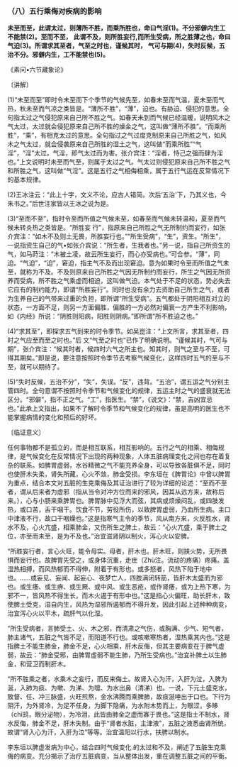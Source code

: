 ### （八）五行乘侮对疾病的影响

**未至而至，此谓太过，则薄所不胜，而乘所胜也，命曰气淫(1)。不分邪僻内生工不能禁(2)。至而不至，**
**此谓不及，则所胜妄行,而所生受病，所之胜薄之也，命曰气迫(3)。所谓求其至者，气至之时也，谨候其时，**
**气可与期(4)，失时反候，五治不分。邪僻内生，工不能禁也(5)。**

​《素问•六节藏象论》

〔讲解〕

(1)“未至而至”即时令未至而下个季节的气候先至，如春未至而气温，夏未至而气热，秋未至而气凉之类皆是。“薄所不胜”，“薄”，迫也。有胁迫、侵犯的意思。全句指太过之气侵犯原来自己所不胜之气。如春天未到而气候已经温暖，说明风木之气太过，太过就会侵犯原来自己所不胜的燥金之气，这叫做“薄所不胜”。“而乘所胜”，“乘”，有相克太过的意思。全句指过之气过度克制原来自己所胜之气，如风木之气太过，就会侵袭原来自己所胜的湿土之气，这叫做“而乘所胜”“气淫”，“淫”太过。气淫，即气太过而为害。张介宾注：“淫者，恃己之强而肆为淫也。”上文说明时未至而气至，则属于太过之气。气太过则侵犯原来自己所不胜之气和所胜之气，这叫做“气淫”。这是五行之气相侮相乘，属于五行气运在反常情况下的基本规律。

(2)王冰注云：“此上十字，文义不论，应古人错简。次后‘五治'下，乃其义也，今朱书之。”后世注家皆以王冰之说为是。

(3)“至而不至”，指时令至而所值之气候未至，如春至而气候未转温和，夏至而气候未转炎热之类皆是。“所胜妄
行”，指原来自己所胜之气无所制约而妄行，如张介宾注：“如木不及则土无畏，所胜妄行也。”“所生受病”，“生”，资生。“所生”，一说指资生自己的气•如张介宾说：“所生者，生我者也。”另一说，指自己所资生的气，如马莳注：“木被土凌，故云所生妄行，而心亦受病也。”可合参。“薄”，同迫。“气迫”，“迫”，窘迫，指主气不及而出现窘迫。意为如果时令至而所值之气未至，就称为不及。不及则原来自己所胜之气因无所制约而妄行，所生之气因无所资养而受病，所不胜之气乘虚而相迫，这叫做气迫。本气处于不足的状态，势必失去它应有的制约能力，即谓“所胜妄行”。同时也没有余力去资助自己所生之气，或者为生养自己的气带来过重的负担，即所谓“所生受病”。五气都处于阴阳相互对立的状态，一方面不足，则另一方面偏胜，偏胜的一方必然对偏衰一方产生不利影响，如《内经》所说：“阴胜则阳病，阳胜则阴病。”即所谓“所不胜迫之也。”

(4)“求其至”，即探求五气到来的时令季节。如吴崑注：“上文所言，求其至者，四时之气应至而至之时也。”后
文“气至之时也”已作了明确说明。“谨候其时，气可与期”，张介宾注：“候其时者，候四时六气之所主也。知其时，则气之至与不至，可得其期矣。”即是说，要注意按照时令季节去考察气候变化，这样四时五气的至与不至，就可以期待了。

(5)“失时反候，五治不分”，“失”，失误。“反”，违背。“五治”，谓五运之气分别主管四时。全句意谓不按照时令季节和气候变化的规律，五运主时之气的盛衰就无法区分。“邪僻”，指不正之气。“工”，指医生。“禁”，《说文》：“禁，吉凶宜忌也。”此承上文指出，如果不了解时令季节和气候变化的规律，虽是高明的医生也不能掌握病情的变化和预后的好坏。

〔临证意义〕

任何事物都不是孤立的，而是相互联系，相互影响的。五行之气的相乘、相侮规律，是气候变化在反常情况下出现的两种现象，人体五脏病理变化之间也存在着复杂的联系。如脾胃虚弱，水谷精微之气不能充养全身，可以导致各脏俱不足，同时也使肝木失柔，肾失所藏，心火不敛，肺金受损。李东垣在《脾胃论》中曾以脾胃为重点，结合本文对五脏的生克乘侮及其证治进行了较为详细的论述：“至而不至者，谓从后来者为虚邪（指从当令对冲方位而来的邪风，因其从远方来，故称后来。），心与小肠来乘脾胃也。脾胃脉中见浮大而弦，其病或烦燥闷乱，或四肢发热，或口苦，舌干咽干。饮食不节，劳役所伤，以致脾胃虚弱，乃血所生病。主口中津液不行，故口干咽燥也。”这是指寒气主令的季节，风从南方来，火反胜水，肾水不及，心火亢盛，相乘肺金，又伤所生之脾土，故云：“心火亢盛，乘于脾土之位，亦至而未至，是为不及也。”治宜滋肾阴以制火，泻心火以安脾。

“所胜妄行者，言心火旺，能令母实。母者，肝木也。肝木旺，则挟火势，无所畏惧而妄行也。故脾胃先受之，或身体沉重，走疰（Zhù注。流动的疼痛）疼痛。盖湿热相搏，而风热郁而不得伸，附着于有形也。或多怒者，风热下陷于地中也。……或妄见、妄闻、起妄心、夜梦亡人，四肢满闭转筋，皆肝木太盛而为邪也。或生痿、或生痹、或生厥、或中风、或生恶疮，或作肾痿，或为上热下寒，为邪不一，皆风热不得生长，而木火遏于有形中也。”这是指心火偏旺，助长肝木，致使脾土受克，湿自内生，风热为湿邪所遏郁而不得升发，因此引起上述种种病变，治宜泻心火以平木，疏肝气以化湿。

“所生受病者，言肺受土、火、木之邪，而清肃之气伤，或胸满、少气、短气者，肺主诸气，五脏之气皆不足，而阳道不行也。或咳嗽寒热者，湿热乘其内也。”这是指脾土不能生肺金，肺金不足，心火相乘，肝木反侮，但其主要病变在于脾气虚弱，故云：“肺金受邪，由脾胃虚弱不能生肺，乃所生受病也。”治宜补脾土以生肺金，和营卫而制肝木。

“所不胜乘之者，水乘木之妄行，而反来侮土。故肾入心为汗，入肝为泣，入脾为涎，入肺为痰、为嗽、为涕、为嚏、为水出鼻（清涕）也。一说，下元土盛克水，致督、任、冲三脉盛，火旺煎熬，金水沸腾而乘脾肺，故痰涎唾出于口也。下行为阴汗，为外肾冷，为足不任身，为脚下隐痛，为水附木势而上，为眼涩，多眵（chī鸱，眼分泌物），为冷泪，此皆由肺金之虚而寡于畏也。”这是指土不制水，肾水反侮，肺金不足，肝木失制。由于“肾者水脏，主津液”，五脏之液悉由肾所统，故谓“肾入心为汗，入肝为泣”等等。治宜温阳以行水，扶脾以制水。

李东垣以脾虚发病为中心，结合四时气候变化.的太过和不及，阐述了五脏生克乘侮的病变。充分揭示了治疗五脏病变，当从整体出发，重在调整五脏之间的平衡。

